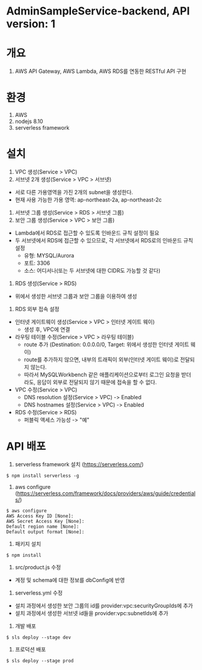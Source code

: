 # AdminSampleService-backend, API version: 1

# 개요
1. AWS API Gateway, AWS Lambda, AWS RDS를 연동한 RESTful API 구현

# 환경
1. AWS
1. nodejs 8.10
1. serverless framework

# 설치
1. VPC 생성(Service > VPC)
1. 서브넷 2개 생성(Service > VPC > 서브넷)
  - 서로 다른 가용영역을 가진 2개의 subnet을 생성한다.
  - 현재 사용 가능한 가용 영역: ap-northeast-2a, ap-northeast-2c
1. 서브넷 그룹 생성(Service > RDS > 서브넷 그룹)
1. 보안 그룹 생성(Service > VPC > 보안 그룹)
  - Lambda에서 RDS로 접근할 수 있도록 인바운드 규칙 설정이 필요
  - 두 서브넷에서 RDS에 접근할 수 있으므로, 각 서브넷에서 RDS로의 인바운드 규칙 설정
    * 유형: MYSQL/Aurora
    * 포트: 3306
    * 소스: 어디서나(또는 두 서브넷에 대한 CIDR도 가능할 것 같다)
1. RDS 생성(Service > RDS)
  - 위에서 생성한 서브넷 그룹과 보안 그룹을 이용하여 생성
1. RDS 외부 접속 설정
  - 인터넷 게이트웨이 생성(Service > VPC > 인터넷 게이트 웨이)
    * 생성 후, VPC에 연결
  - 라우팅 테이블 수정(Service > VPC > 라우팅 테이블)
    * route 추가 (Destination: 0.0.0.0/0, Target: 위에서 생성한 인터넷 게이트 웨이)
    * route를 추가하지 않으면, 내부의 트래픽이 외부(인터넷 게이트 웨이)로 전달되지 않는다.
    * 따라서 MySQLWorkbench 같은 애플리케이션으로부터 로그인 요청을 받더라도, 응답이 외부로 전달되지 않기 때문에 접속을 할 수 없다.
  - VPC 수정(Service > VPC)
    * DNS resolution 설정(Service > VPC) -> Enabled
    * DNS hostnames 설정(Service > VPC) -> Enabled
  - RDS 수정(Service > RDS)
    * 퍼블릭 액세스 가능성 -> "예"


# API 배포
1. serverless framework 설치 (https://serverless.com/)
<pre><code>$ npm install serverless -g</code></pre>
1. aws configure (https://serverless.com/framework/docs/providers/aws/guide/credentials/)
<pre><code>$ aws configure
AWS Access Key ID [None]:
AWS Secret Access Key [None]:
Default region name [None]:
Default output format [None]:</code></pre>
1. 패키지 설치
<pre><code>$ npm install</code></pre>
1. src/product.js 수정
  - 계정 및 schema에 대한 정보를 dbConfig에 반영
1. serverless.yml 수정
  - 설치 과정에서 생성한 보안 그룹의 id를 provider:vpc:securityGroupIds에 추가
  - 설치 과정에서 생성한 서브넷 id들을 provider:vpc:subnetIds에 추가
1. 개발 배포
<pre><code>$ sls deploy --stage dev</code></pre>
1. 프로덕션 배포
<pre><code>$ sls deploy --stage prod</code></pre>
